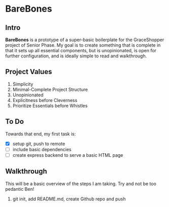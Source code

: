# BareBones

## Intro

**BareBones** is a prototype of a super-basic boilerplate for the GraceShopper project of Senior Phase. My goal is to create something that is complete in that it sets up all essential components, but is unopinionated, is open for further configuration, and is ideally simple to read and walkthrough.

## Project Values

1. Simplicity
2. Minimal-Complete Project Structure
3. Unopinionated
4. Explicitness before Cleverness
5. Prioritize Essentials before Whistles

## To Do

Towards that end, my first task is:

- [x] setup git, push to remote
- [ ] include basic dependencies
- [ ] create express backend to serve a basic HTML page

## Walkthrough

This will be a basic overview of the steps I am taking. Try and not be too pedantic Ben!

1. git init, add README.md, create Github repo and push